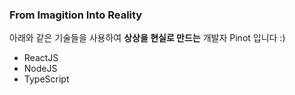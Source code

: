 ### From Imagition Into Reality

아래와 같은 기술들을 사용하여 **상상을 현실로 만드는** 개발자 Pinot 입니다 :)

* ReactJS
* NodeJS
* TypeScript
